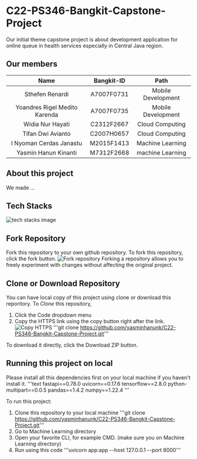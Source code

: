 # C22-PS346-Bangkit-Capstone-Project

Our initial theme capstone project is about development application for online queue in health services especially in Central Java region.

## Our members

|             Name              | Bangkit-ID |       Path         |
|             :---:             |    :---:   |       :---:        |
| Sthefen Renardi               | A7007F0731 | Mobile Development |
| Yoandres Rigel Medito Karenda | A7007F0735 | Mobile Development |
| Widia Nur Hayati              | C2312F2667 | Cloud Computing    |
| Tifan Dwi Avianto             | C2007H0657 | Cloud Computing    |
| I Nyoman Cerdas Janastu       | M2015F1413 | Machine Learning   |
| Yasmin Hanun Kinanti          | M7312F2668 | machine Learning   |

## About this project
We made ...

## Tech Stacks
![tech stacks image](https://user-images.githubusercontent.com/96274018/173220782-f3306aec-89a7-4bf7-8fd7-32697643d87b.png)

## Fork Repository
Fork this repository to your own github repository. To fork this repository, click the fork button.
![Fork repository](https://user-images.githubusercontent.com/96274018/173221528-415a3921-fe31-44b9-985b-642e37a2abb0.png)
Forking a repository allows you to freely experiment with changes without affecting the original project.

## Clone or Download Repository
You can have local copy of this project using clone or download this reporitory.
To *Clone* this repository, 
1. Click the Code dropdown menu
2. Copy the HTTPS link using the copy button right after the link.
![Copy HTTPS](https://user-images.githubusercontent.com/96274018/173221313-b6a21986-95af-4a1e-a0b5-8ca1e4e087e6.png)
'''git clone https://github.com/yasminhanunk/C22-PS346-Bangkit-Capstone-Project.git'''

To download it directly, click the Download ZIP button.

## Running this project on local
Please install all this dependencies first on your local machine if you haven't install it.
'''text
fastapi==0.78.0
uvicorn==0.17.6
tensorflow==2.8.0
python-multipart==0.0.5
pandas==1.4.2
numpy==1.22.4
'''

To run this project:
1. Clone this repository to your local machine
'''git clone https://github.com/yasminhanunk/C22-PS346-Bangkit-Capstone-Project.git'''
2. Go to Machine Learning directory
3. Open your favorite CLI, for example CMD. (make sure you on Machine Learning directory)
4. Run using this code
'''uvicorn app:app --host 127.0.0.1 --port 8000'''